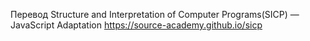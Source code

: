 Перевод Structure and Interpretation of Computer Programs(SICP) — JavaScript Adaptation
https://source-academy.github.io/sicp
